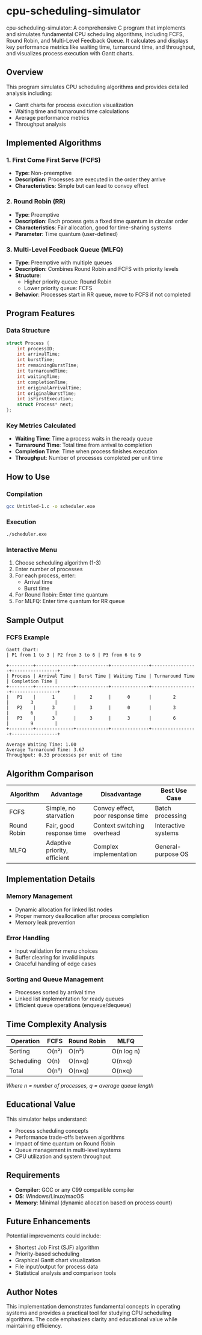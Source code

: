 # cpu-scheduling-simulator
cpu-scheduling-simulator: A comprehensive C program that implements and simulates fundamental CPU scheduling algorithms, including FCFS, Round Robin, and Multi-Level Feedback Queue. It calculates and displays key performance metrics like waiting time, turnaround time, and throughput, and visualizes process execution with Gantt charts.

## Overview

This program simulates CPU scheduling algorithms and provides detailed analysis including:
- Gantt charts for process execution visualization
- Waiting time and turnaround time calculations
- Average performance metrics
- Throughput analysis

## Implemented Algorithms

### 1. First Come First Serve (FCFS)
- **Type**: Non-preemptive
- **Description**: Processes are executed in the order they arrive
- **Characteristics**: Simple but can lead to convoy effect

### 2. Round Robin (RR)
- **Type**: Preemptive
- **Description**: Each process gets a fixed time quantum in circular order
- **Characteristics**: Fair allocation, good for time-sharing systems
- **Parameter**: Time quantum (user-defined)

### 3. Multi-Level Feedback Queue (MLFQ)
- **Type**: Preemptive with multiple queues
- **Description**: Combines Round Robin and FCFS with priority levels
- **Structure**: 
  - Higher priority queue: Round Robin
  - Lower priority queue: FCFS
- **Behavior**: Processes start in RR queue, move to FCFS if not completed

## Program Features

### Data Structure
```c
struct Process {
    int processID;
    int arrivalTime;
    int burstTime;
    int remainingBurstTime;
    int turnaroundTime;
    int waitingTime;
    int completionTime;
    int originalArrivalTime;
    int originalBurstTime;
    int isFirstExecution;
    struct Process* next;
};
```

### Key Metrics Calculated
- **Waiting Time**: Time a process waits in the ready queue
- **Turnaround Time**: Total time from arrival to completion
- **Completion Time**: Time when process finishes execution
- **Throughput**: Number of processes completed per unit time

## How to Use

### Compilation
```bash
gcc Untitled-1.c -o scheduler.exe
```

### Execution
```bash
./scheduler.exe
```

### Interactive Menu
1. Choose scheduling algorithm (1-3)
2. Enter number of processes
3. For each process, enter:
   - Arrival time
   - Burst time
4. For Round Robin: Enter time quantum
5. For MLFQ: Enter time quantum for RR queue

## Sample Output

### FCFS Example
```
Gantt Chart:
| P1 from 1 to 3 | P2 from 3 to 6 | P3 from 6 to 9

+---------+--------------+------------+--------------+-----------------+-----------------+
| Process | Arrival Time | Burst Time | Waiting Time | Turnaround Time | Completion Time |
+---------+--------------+------------+--------------+-----------------+-----------------+
|   P1    |      1       |     2      |      0       |        2        |        3        |
|   P2    |      3       |     3      |      0       |        3        |        6        |
|   P3    |      3       |     3      |      3       |        6        |        9        |
+---------+--------------+------------+--------------+-----------------+-----------------+

Average Waiting Time: 1.00
Average Turnaround Time: 3.67
Throughput: 0.33 processes per unit of time
```

## Algorithm Comparison

| Algorithm | Advantage | Disadvantage | Best Use Case |
|-----------|-----------|--------------|---------------|
| FCFS | Simple, no starvation | Convoy effect, poor response time | Batch processing |
| Round Robin | Fair, good response time | Context switching overhead | Interactive systems |
| MLFQ | Adaptive priority, efficient | Complex implementation | General-purpose OS |

## Implementation Details

### Memory Management
- Dynamic allocation for linked list nodes
- Proper memory deallocation after process completion
- Memory leak prevention

### Error Handling
- Input validation for menu choices
- Buffer clearing for invalid inputs
- Graceful handling of edge cases

### Sorting and Queue Management
- Processes sorted by arrival time
- Linked list implementation for ready queues
- Efficient queue operations (enqueue/dequeue)

## Time Complexity Analysis

| Operation | FCFS | Round Robin | MLFQ |
|-----------|------|-------------|------|
| Sorting | O(n²) | O(n²) | O(n log n) |
| Scheduling | O(n) | O(n×q) | O(n×q) |
| Total | O(n²) | O(n×q) | O(n×q) |

*Where n = number of processes, q = average queue length*

## Educational Value

This simulator helps understand:
- Process scheduling concepts
- Performance trade-offs between algorithms
- Impact of time quantum on Round Robin
- Queue management in multi-level systems
- CPU utilization and system throughput

## Requirements

- **Compiler**: GCC or any C99 compatible compiler
- **OS**: Windows/Linux/macOS
- **Memory**: Minimal (dynamic allocation based on process count)

## Future Enhancements

Potential improvements could include:
- Shortest Job First (SJF) algorithm
- Priority-based scheduling
- Graphical Gantt chart visualization
- File input/output for process data
- Statistical analysis and comparison tools

## Author Notes

This implementation demonstrates fundamental concepts in operating systems and provides a practical tool for studying CPU scheduling algorithms. The code emphasizes clarity and educational value while maintaining efficiency.
